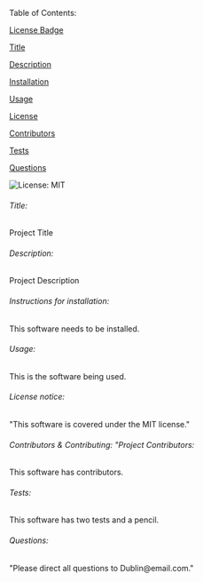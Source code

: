 
Table of Contents:  

<a href ="#badge">License Badge</a> 

<a href ="#title">Title</a> 

<a href ="#description">Description</a> 

<a href ="#installation">Installation</a> 

<a href ="#usage">Usage</a> 

<a href ="#license">License</a> 

<a href ="#contributors">Contributors</a> 

<a href ="#tests">Tests</a> 

<a href="#questions">Questions</a> 


![License: MIT](https://img.shields.io/badge/License-MIT-blue.svg)
<h6 id = "#title">Title: </h6> Project Title
<h6 id = "#description">Description: </h6> Project Description
<h6 id = "#installation">Instructions for installation: </h6> This software needs to be installed.
<h6 id = "#usage">Usage: </h6> This is the software being used.
<h6 id = "#license">License notice: </h6> "This software is covered under the MIT license."
<h6 id = "#contributors">Contributors & Contributing: "Project Contributors: </h6> This software has contributors.
<h6 id = "#tests">Tests: </h6> This software has two tests and a pencil.
<h6 id = "#questions">Questions: </h6> "Please direct all questions to Dublin@email.com."
